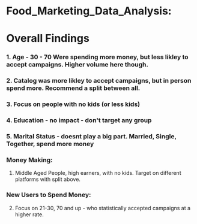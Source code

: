 # Food_Marketing_Data_Analysis:
# Overall Findings


### 1. Age - 30 - 70 Were spending more money, but less likley to accept campaigns. Higher volume here though. 
### 2. Catalog was more likley to accept campaigns, but in person spend more. Recommend a split between all. 
### 3. Focus on people with no kids (or less kids)
### 4. Education - no impact - don't target any group 
### 5. Marital Status - doesnt play a big part. Married, Single, Together, spend more money 

### Money Making:
1. Middle Aged People, high earners, with no kids. Target on different platforms with split above.

### New Users to Spend Money:
2. Focus on 21-30, 70 and up - who statistically accepted campaigns at a higher rate.

